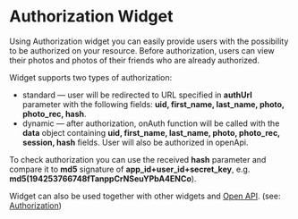 # Authorization Widget

Using Authorization widget you can easily provide users with the possibility to be authorized on your resource. Before authorization, users can view their photos and photos of their friends who are already authorized.

Widget supports two types of authorization:
* standard — user will be redirected to URL specified in **authUrl** parameter with the following fields: **uid, first_name, last_name, photo, photo_rec, hash**.
* dynamic — after authorization, onAuth function will be called with the **data** object containing **uid, first_name, last_name, photo, photo_rec, session, hash** fields. User will also be authorized in openApi.

To check authorization you can use the received **hash** parameter and compare it to **md5** signature of **app_id+user_id+secret_key**, e.g. **md5(194253766748fTanppCrNSeuYPbA4ENCo**).

Widget can also be used together with other widgets and [Open API](https://vk.com/dev/openapi).
(see: [Authorization](https://vk.com/dev/Login))